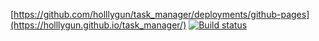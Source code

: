 [https://github.com/holllygun/task_manager/deployments/github-pages](https://holllygun.github.io/task_manager/)
[![Build status](https://ci.appveyor.com/api/projects/status/93a4bu52gt0qc3in?svg=true)](https://ci.appveyor.com/project/holllygun/task-manager)
